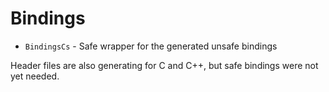 # Bindings

- `BindingsCs` - Safe wrapper for the generated unsafe bindings

Header files are also generating for C and C++, but safe bindings were not yet needed.